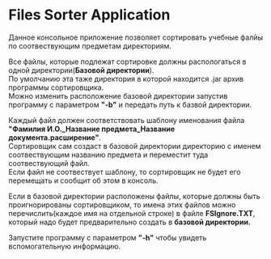 # Files Sorter Application

Данное консольное приложение позволяет сортировать учебные фалйы по соотвествующим предметам директориям.  

Все файлы, которые подлежат сортировке должны распологаться в одной директории(**Базовой директории**).  
По умолчанию эта таже директория в которой находится .jar архив программы сортировщика.  
Можно изменить расположение базовой директории запустив программу с параметром **"-b"** и передать путь к базвой директории.  

Каждый файл должен соответствовать шаблону именования файла **"Фамилия И.О._Название предмета_Название документа.расширение"**.  
Сортировщик сам создаст в базовой директории директорию с именем соотвествующим названию предмета и переместит туда соотвествующий файл.  
Если файл не соотвествует шаблону, то сортировщик не будет его перемещать и сообщит об этом в консоль.

Если в базовой директории расположены файлы, которые должны быть проигнорированы сортировщиком, то имена этих файлов можно перечислить(каждое имя на отдельной строке) в файле **FSIgnore.TXT**, который надо будет предварительно создать в **базовой директории.**

Запустите программу с параметром **"-h"** чтобы увидеть вспомогательную информацию.